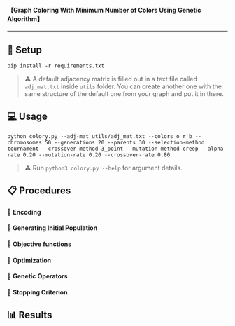 


#### 【Graph Coloring With Minimum Number of Colors Using Genetic Algorithm】

---

## 🔧 Setup

```console
pip install -r requirements.txt
```

> ⚠️ A default adjacency matrix is filled out in a text file called `adj_mat.txt` inside `utils` folder. You can create another one with the same structure of the default one from your graph and put it in there.

## 💻 Usage

```console
python colory.py --adj-mat utils/adj_mat.txt --colors o r b --chromosomes 50 --generations 20 --parents 30 --selection-method tournament --crossover-method 3_point --mutation-method creep --alpha-rate 0.20 --mutation-rate 0.20 --crossover-rate 0.80

```

> ⚠️ Run `python3 colory.py --help` for argument details.

## 📋 Procedures

#### 📌 Encoding

#### 📌 Generating Initial Population

#### 📌 Objective functions

#### 📌 Optimization

#### 📌 Genetic Operators

#### 📌 Stopping Criterion


## 📊 Results
